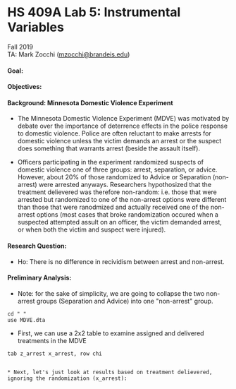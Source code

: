 # HS 409A Lab 5: Instrumental Variables
Fall 2019  
TA: Mark Zocchi (mzocchi@brandeis.edu)  

#### Goal:

#### Objectives: 

#### Background: Minnesota Domestic Violence Experiment
* The Minnesota Domestic Violence Experiment (MDVE) was motivated by debate over the importance of deterrence effects in the police response to domestic violence. Police are often reluctant to make arrests for domestic violence unless the victim demands an arrest or the suspect does something that warrants arrest (beside the assault itself).

* Officers participating in the experiment randomized suspects of domestic violence one of three groups: arrest, separation, or advice. However, about 20% of those randomized to Advice or Separation (non-arrest) were arrested anyways. Researchers hypothosized that the treatment delievered was therefore non-random: i.e. those that were arrested but randomized to one of the non-arrest options were different than those that were ranodmized and actually received one of the non-arrest options (most cases that broke randomization occured when a suspected attempted assult on an officer, the victim demanded arrest, or when both the victim and suspect were injured).

#### Research Question:
* Ho: There is no difference in recividism between arrest and non-arrest.

#### Preliminary Analysis:
* Note: for the sake of simplicity, we are going to collapse the two non-arrest groups (Separation and Advice) into one "non-arrest" group.

```
cd " " 
use MDVE.dta
```
* First, we can use a 2x2 table to examine assigned and delivered treatments in the MDVE
```
tab z_arrest x_arrest, row chi


* Next, let's just look at results based on treatment delievered, ignoring the randomization (x_arrest):





